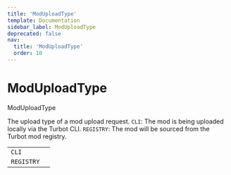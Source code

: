```yaml
---
title: 'ModUploadType'
template: Documentation
sidebar_label: ModUploadType
deprecated: false
nav:
  title: 'ModUploadType'
  order: 10
---
```


# ModUploadType

<div style={{'fontFamily':'monospace'}}><span style={{'fontSize':'1.5rem','fontWeight':500}}>ModUploadType</span></div>

The upload type of a mod upload request. `CLI`: The mod is being uploaded locally via the Turbot CLI. `REGISTRY`: The mod will be sourced from the Turbot mod registry.

| | |
| -- | -- |
| `CLI` |  |
| `REGISTRY` |  |
